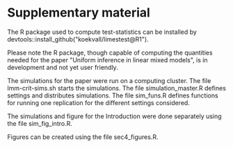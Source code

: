 # Supplementary material

The R package used to compute test-statistics can be installed by
devtools::install_github("koekvall/limestest@R1").

Please note the R package, though capable of computing the quantities needed for
the paper "Uniform inference in linear mixed models", is in development
and not yet user friendly.

The simulations for the paper were run on a computing cluster. The file
lmm-crit-sims.sh starts the simulations. The file simulation_master.R defines
settings and distributes simulations. The file sim_funs.R defines functions for
running one replication for the different settings considered.

The simulations and figure for the Introduction were done separately
using the file sim_fig_intro.R.

Figures can be created using the file sec4_figures.R.
